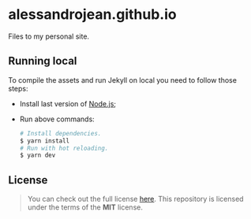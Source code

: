 # alessandrojean.github.io

Files to my personal site.

## Running local

To compile the assets and run Jekyll on local you
need to follow those steps:

- Install last version of [Node.js];
- Run above commands:

  ```bash
  # Install dependencies.
  $ yarn install
  # Run with hot reloading.
  $ yarn dev
  ```

[Node.js]: https://nodejs.org/

## License

> You can check out the full license [here](LICENSE).
This repository is licensed under the terms of the **MIT** license.